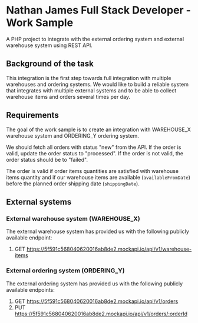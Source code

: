 # Nathan James Full Stack Developer - Work Sample

A PHP project to integrate with the external ordering system and external warehouse system using REST API.

## Background of the task

This integration is the first step towards full integration with multiple warehouses and ordering systems. We would like to build a reliable system that integrates with multiple external systems and to be able to collect warehouse items and orders several times per day.

## Requirements

The goal of the work sample is to create an integration with WAREHOUSE_X warehouse system and ORDERING_Y ordering system.

We should fetch all orders with status "new" from the API. If the order is valid, update the order status to "processed". If the order is not valid, the order status should be to "failed".

The order is valid if order items quantities are satisfied with warehouse items quantity and if our warehouse items are available (`availableFromDate`) before the planned order shipping date (`shippingDate`).

## External systems

### External warehouse system (WAREHOUSE_X)

The external warehouse system has provided us with the following publicly available endpoint:

1) GET https://5f591c568040620016ab8de2.mockapi.io/api/v1/warehouse-items

### External ordering system (ORDERING_Y)

The external ordering system has provided us with the following publicly available endpoints:

1) GET https://5f591c568040620016ab8de2.mockapi.io/api/v1/orders
2) PUT https://5f591c568040620016ab8de2.mockapi.io/api/v1/orders/:orderId
